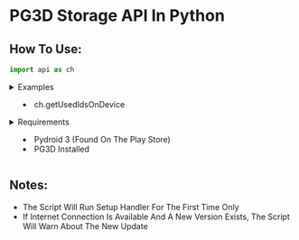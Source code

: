 # PG3D Storage API In Python

## How To Use:
```python
import api as ch
```
<details>
    <summary>Examples
    <ul>
        <li>ch.getUsedIdsOnDevice
    <ul>
</details>

<details>
    <summary>Requirements
    <ul>
        <li>Pydroid 3 (Found On The Play Store)
        <li>PG3D Installed
    <ul>
</details>

## Notes:
 - The Script Will Run Setup Handler For The First Time Only
 - If Internet Connection Is Available And A New Version Exists, The Script Will Warn About The New Update
